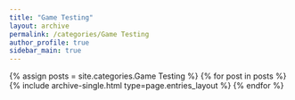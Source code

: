 ```yaml
---
title: "Game Testing"
layout: archive
permalink: /categories/Game Testing
author_profile: true
sidebar_main: true
---
```


{% assign posts = site.categories.Game Testing %}
{% for post in posts %} {% include archive-single.html type=page.entries_layout %} {% endfor %}